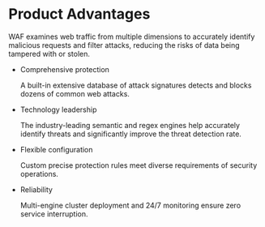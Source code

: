 # Product Advantages<a name="EN-US_TOPIC_0193630326"></a>

WAF examines web traffic from multiple dimensions to accurately identify malicious requests and filter attacks, reducing the risks of data being tampered with or stolen.

-   Comprehensive protection

    A built-in extensive database of attack signatures detects and blocks dozens of common web attacks.

-   Technology leadership

    The industry-leading semantic and regex engines help accurately identify threats and significantly improve the threat detection rate.

-   Flexible configuration

    Custom precise protection rules meet diverse requirements of security operations.

-   Reliability

    Multi-engine cluster deployment and 24/7 monitoring ensure zero service interruption.


